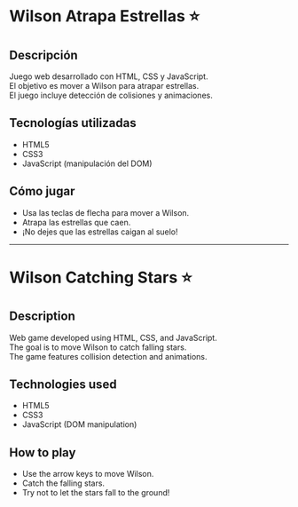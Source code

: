 # Wilson Atrapa Estrellas ⭐

## Descripción
Juego web desarrollado con HTML, CSS y JavaScript.  
El objetivo es mover a Wilson para atrapar estrellas.  
El juego incluye detección de colisiones y animaciones.

## Tecnologías utilizadas
- HTML5
- CSS3
- JavaScript (manipulación del DOM)

## Cómo jugar
- Usa las teclas de flecha para mover a Wilson.
- Atrapa las estrellas que caen.
- ¡No dejes que las estrellas caigan al suelo!

---

# Wilson Catching Stars ⭐

## Description
Web game developed using HTML, CSS, and JavaScript.  
The goal is to move Wilson to catch falling stars.  
The game features collision detection and animations.

## Technologies used
- HTML5
- CSS3
- JavaScript (DOM manipulation)

## How to play
- Use the arrow keys to move Wilson.
- Catch the falling stars.
- Try not to let the stars fall to the ground!
